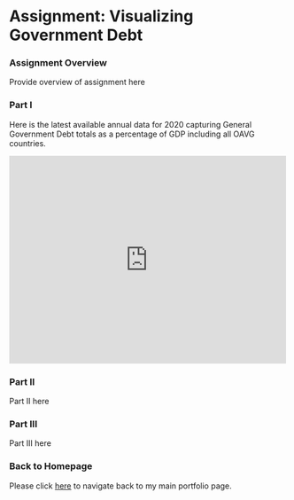 # Assignment: Visualizing Government Debt

### Assignment Overview

Provide overview of assignment here

### Part I

Here is the latest available annual data for 2020 capturing General Government Debt totals as a percentage of GDP including all OAVG countries.

<iframe src="https://data.oecd.org/chart/7bh8" width="500" height="375" style="border: 0" mozallowfullscreen="true" webkitallowfullscreen="true" allowfullscreen="true"><a href="https://data.oecd.org/chart/7bh8" target="_blank">OECD Chart: General government debt, Total, % of GDP, Annual, 2020</a></iframe>

### Part II

Part II here

### Part III

Part III here

### Back to Homepage

Please click [here](/README.md) to navigate back to my main portfolio page.